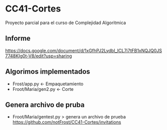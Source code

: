 # CC41-Cortes
Proyecto parcial para el curso de Complejidad Algoritmica

## Informe
https://docs.google.com/document/d/1xGfhPJ2LydbI_ICL7i7tFB1xNQJQ0JS7748KIg0t-V8/edit?usp=sharing

## Algorimos implementados
* Frost/app.py <- Empaquetamiento
* Froot/Maria/gen2.py <- Corte

## Genera archivo de pruba
* Froot/Maria/gentest.py > genera un archivo de prueba  
https://github.com/notFrost/CC41-Cortes/invitations
